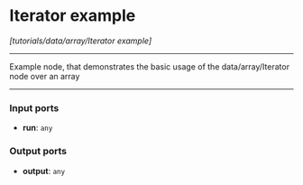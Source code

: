 # Iterator example

_[tutorials/data/array/Iterator example]_

---

Example node, that demonstrates the basic usage of the data/array/Iterator node over an array<br>

---

### Input ports

* __run__: ` any `

### Output ports

* __output__: ` any `


